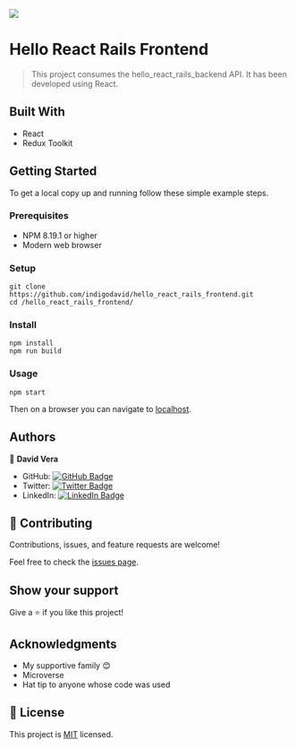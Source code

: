 ![](https://img.shields.io/badge/Microverse-blueviolet)

# Hello React Rails Frontend

> This project consumes the hello_react_rails_backend API. It has been developed using React.


## Built With

- React
- Redux Toolkit

## Getting Started


To get a local copy up and running follow these simple example steps.

### Prerequisites

- NPM 8.19.1 or higher
- Modern web browser
### Setup

    git clone https://github.com/indigodavid/hello_react_rails_frontend.git
    cd /hello_react_rails_frontend/
### Install

    npm install
    npm run build
### Usage

    npm start

Then on a browser you can navigate to [localhost](http://localhost:3000).

## Authors

👤 **David Vera**

- GitHub: [![GitHub Badge](https://img.shields.io/badge/-indigodavid-white?logo=GitHub&logoColor=181717&style=plastic)](https://github.com/indigodavid)
- Twitter: [![Twitter Badge](https://img.shields.io/badge/-indigo1987-white?logo=Twitter&logoColor=1DA1F2&style=plastic)](https://twitter.com/indigo1987)
- LinkedIn: [![LinkedIn Badge](https://img.shields.io/badge/-davidveracastillo-white?logo=LinkedIn&logoColor=1DA1F2&style=plastic)](https://linkedin.com/in/davidveracastillo/)
## 🤝 Contributing

Contributions, issues, and feature requests are welcome!

Feel free to check the [issues page](../../issues/).

## Show your support

Give a ⭐️ if you like this project!

## Acknowledgments

- My supportive family 😊
- Microverse
- Hat tip to anyone whose code was used

## 📝 License

This project is [MIT](./LICENSE) licensed.
